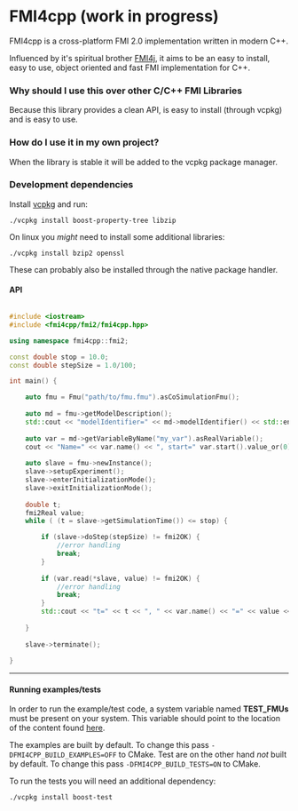 # FMI4cpp (work in progress)

FMI4cpp is a cross-platform FMI 2.0 implementation written in modern C++.

Influenced by it's spiritual brother [FMI4j](https://github.com/SFI-Mechatronics/FMI4j), it aims to be
an easy to install, easy to use, object oriented and fast FMI implementation for C++.    

### Why should I use this over other C/C++ FMI Libraries

Because this library provides a clean API, is easy to install (through vcpkg) and is easy to use.


### How do I use it in my own project?

When the library is stable it will be added to the vcpkg package manager.


### Development dependencies

Install [vcpkg](https://github.com/Microsoft/vcpkg) and run:

```
./vcpkg install boost-property-tree libzip
``` 

On linux you _might_ need to install some additional libraries:

```
./vcpkg install bzip2 openssl
``` 

These can probably also be installed through the native package handler. 

#### API

```cpp

#include <iostream>
#include <fmi4cpp/fmi2/fmi4cpp.hpp>

using namespace fmi4cpp::fmi2;

const double stop = 10.0;
const double stepSize = 1.0/100;

int main() {

    auto fmu = Fmu("path/to/fmu.fmu").asCoSimulationFmu();
    
    auto md = fmu->getModelDescription();
    std::cout << "modelIdentifier=" << md->modelIdentifier() << std::endl;
    
    auto var = md->getVariableByName("my_var").asRealVariable();
    cout << "Name=" << var.name() << ", start=" var.start().value_or(0) << endl;
    
    auto slave = fmu->newInstance();
    slave->setupExperiment();
    slave->enterInitializationMode();
    slave->exitInitializationMode();
   
    double t;
    fmi2Real value;
    while ( (t = slave->getSimulationTime()) <= stop) {

        if (slave->doStep(stepSize) != fmi2OK) {
            //error handling
            break;
        }
        
        if (var.read(*slave, value) != fmi2OK) {
            //error handling
            break;
        }
        std::cout << "t=" << t << ", " << var.name() << "=" << value << std::endl;
     
    }
    
    slave->terminate();
    
}
```

***

#### Running examples/tests

In order to run the example/test code, a system variable named __TEST_FMUs__ must be present on your system. 
This variable should point to the location of the content found [here](https://github.com/markaren/TEST_FMUs).

The examples are built by default. To change this pass ```-DFMI4CPP_BUILD_EXAMPLES=OFF``` to CMake.
Test are on the other hand _not_ built by default. To change this pass ```-DFMI4CPP_BUILD_TESTS=ON``` to CMake.

To run the tests you will need an additional dependency:

```
./vcpkg install boost-test
``` 